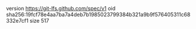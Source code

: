 version https://git-lfs.github.com/spec/v1
oid sha256:19fcf78e4aa7ba7a4deb7b1985023799384b321a9b9f576405311c68332e7cf1
size 517
